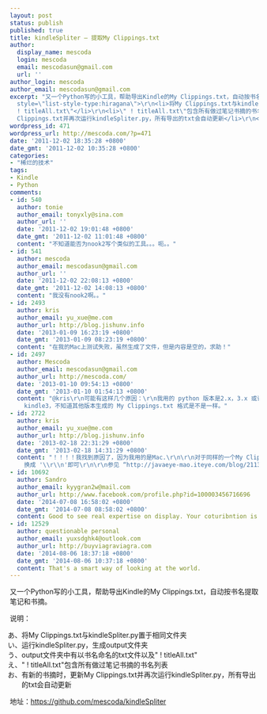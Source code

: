 ```yaml
---
layout: post
status: publish
published: true
title: kindleSpliter — 提取My Clippings.txt
author:
  display_name: mescoda
  login: mescoda
  email: mescodasun@gmail.com
  url: ''
author_login: mescoda
author_email: mescodasun@gmail.com
excerpt: "又一个Python写的小工具，帮助导出Kindle的My Clippings.txt，自动按书名提取笔记和书摘。\r\n\r\n说明：\r\n<ol
  style=\"list-style-type:hiragana\">\r\n<li>将My Clippings.txt与kindleSpliter.py置于相同文件夹</li>\r\n<li>运行kindleSpliter.py，生成output文件夹</li>\r\n<li>output文件夹中有以书名命名的txt文件以及\"
  ! titleAll.txt\"</li>\r\n<li>\" ! titleAll.txt\"包含所有做过笔记书摘的书名列表</li>\r\n<li>有新的书摘时，更新My
  Clippings.txt并再次运行kindleSpliter.py，所有导出的txt会自动更新</li>\r\n</ol>\r\n\r\n"
wordpress_id: 471
wordpress_url: http://mescoda.com/?p=471
date: '2011-12-02 18:35:28 +0800'
date_gmt: '2011-12-02 10:35:28 +0800'
categories:
- "稀烂的技术"
tags:
- Kindle
- Python
comments:
- id: 540
  author: tonie
  author_email: tonyxly@sina.com
  author_url: ''
  date: '2011-12-02 19:01:48 +0800'
  date_gmt: '2011-12-02 11:01:48 +0800'
  content: "不知道能否为nook2写个类似的工具。。。呃。。"
- id: 541
  author: mescoda
  author_email: mescodasun@gmail.com
  author_url: ''
  date: '2011-12-02 22:08:13 +0800'
  date_gmt: '2011-12-02 14:08:13 +0800'
  content: "我没有nook2啊。。"
- id: 2493
  author: kris
  author_email: yu_xue@me.com
  author_url: http://blog.jishunv.info
  date: '2013-01-09 16:23:19 +0800'
  date_gmt: '2013-01-09 08:23:19 +0800'
  content: "在我的Mac上测试失败，虽然生成了文件，但是内容是空的，求助！"
- id: 2497
  author: Mescoda
  author_email: mescodasun@gmail.com
  author_url: http://mescoda.com/
  date: '2013-01-10 09:54:13 +0800'
  date_gmt: '2013-01-10 01:54:13 +0800'
  content: "@kris\r\n可能有这样几个原因：\r\n我用的 python 版本是2.x，3.x 或许有问题；\r\n我用的 kindle 版本是
    kindle3，不知道其他版本生成的 My Clippings.txt 格式是不是一样。"
- id: 2722
  author: kris
  author_email: yu_xue@me.com
  author_url: http://blog.jishunv.info
  date: '2013-02-18 22:31:29 +0800'
  date_gmt: '2013-02-18 14:31:29 +0800'
  content: "！！！！我找到原因了，因为我用的是Mac.\r\n\r\n对于同样的一个My Clippings.txt，Mac/Unix读的换行是 '\\r\\n'\r\n而Windows读的换行符是'\\n'\r\n把第十四行的'\\n'
    换成 '\\r\\n'即可\r\n\r\n参见 “http://javaeye-mao.iteye.com/blog/211354”"
- id: 10692
  author: Sandro
  author_email: kyygran2w@mail.com
  author_url: http://www.facebook.com/profile.php?id=100003456716696
  date: '2014-07-08 16:58:02 +0800'
  date_gmt: '2014-07-08 08:58:02 +0800'
  content: Good to see real expertise on display. Your coturibntion is most welcome.
- id: 12529
  author: questionable personal
  author_email: yuxsdghk4@outlook.com
  author_url: http://buyviagraviagra.com
  date: '2014-08-06 18:37:18 +0800'
  date_gmt: '2014-08-06 10:37:18 +0800'
  content: That's a smart way of looking at the world.
---
```

<p>又一个Python写的小工具，帮助导出Kindle的My Clippings.txt，自动按书名提取笔记和书摘。</p>
<p>说明：</p>
<ol style="list-style-type:hiragana">
<li>将My Clippings.txt与kindleSpliter.py置于相同文件夹</li>
<li>运行kindleSpliter.py，生成output文件夹</li>
<li>output文件夹中有以书名命名的txt文件以及" ! titleAll.txt"</li>
<li>" ! titleAll.txt"包含所有做过笔记书摘的书名列表</li>
<li>有新的书摘时，更新My Clippings.txt并再次运行kindleSpliter.py，所有导出的txt会自动更新</li>
</ol>
<p><a id="more"></a><a id="more-471"></a></p>
<p>地址：<a href="https://github.com/mescoda/kindleSpliter">https://github.com/mescoda/kindleSpliter</a></p>
